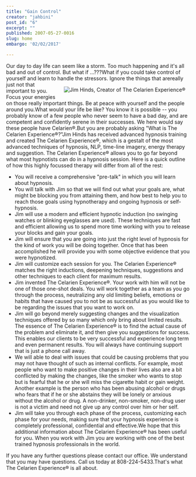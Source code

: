 ```yaml
---
title: "Gain Control"
creator: "jahbini"
post_id: "6"
excerpt: ""
published: 2007-05-27-0016
slug: home
embargo: '02/02/2017'

---
```

Our day to day life can seem like a storm.  Too much happening and it's all bad and out of control.  But what if ...???What if you could take control of yourself and learn to handle the stressors. Ignore the things that are<img src="{{assets}}images/picture-of-jim.thumbnail.jpg" style="margin:1em; float: right; vertical-align: top" alt="Jim Hinds, Creator of The Celarien Experience®" />really just not that important to you.  Focus your energies on those really important things.  Be at peace with yourself and the people around you.What would your life be like?  You know it is possible -- you probably know of a few people who never seem to have a bad day, and are competent and confidently serene in their successes.  We here would say these people have Celarien®.But you are probably asking "<span class="pullquote">What is The Celarien Experience®?</span>"Jim Hinds has received advanced hypnosis training and created The Celarien Experience®, which is a gestalt of the most advanced techniques of hypnosis, NLP, time-line imagery, energy therapy and suggestion. The Celarien Experience® allows you to go far beyond what most hypnotists can do in a hypnosis session. Here is a quick outline of how this highly focussed therapy will differ from all of the rest:<ul>	<li>You will receive a comprehensive "pre-talk" in which you will learn about hypnosis.</li>	<li>You will talk with Jim so that we will find out what your goals are, what might be blocking you from attaining them, and how best to help you to reach those goals using hypnotherapy and ongoing hypnosis or self-hypnosis.</li>	<li>Jim will use a modern and efficient hypnotic induction (no swinging watches or blinking eyeglasses are used). These techniques are fast and efficient allowing us to spend more time working with you to release your blocks and gain your goals.</li>	<li>Jim will ensure that you are going into just the right level of hypnosis for the kind of work you will be doing together. Once that has been accomplished he will provide you with some objective evidence that you were hypnotized.</li>	<li>Jim will customize each session for you. The Celarien Experience® matches the right inductions, deepening techniques, suggestions and other techniques to each client for maximum results.</li>	<li>Jim invented The Celarien Experience®. Your work with him will not be one of those one-shot deals. You will work together as a team as you go through the process, neutralizing any old limiting beliefs, emotions or habits that have caused you to not be as successful as you would like to be regarding the issues that you want to work on.</li>	<li>Jim will go beyond merely suggesting changes and the visualization techniques offered by so many which only bring about limited results. The essence of The Celarien Experience® is to find the actual cause of the problem and eliminate it, and then give you suggestions for success. This enables our clients to be very successful and experience long term and even permanent results.  You will always have continuing support that is just a phone call away.</li>	<li>We will able to deal with issues that could be causing problems that you may not have thought of such as internal conflicts. For example, most people who want to make positive changes in their lives also are a bit conflicted by making the changes, like the smoker who wants to stop but is fearful that he or she will miss the cigarette habit or gain weight. Another example is the person who has been abusing alcohol or drugs who fears that if he or she abstains they will be lonely or anxious without the alcohol or drug.  A non-drinker, non-smoker, non-drug user is not a victim and need not give up any control over him or her self.</li>	<li>Jim will take you through each phase of the process, customizing each phase for your needs, making sure that your hypnosis experience is completely professional, confidential and effective.We hope that this additional information about The Celarien Experience® has been useful for you. When you work with Jim you are working with one of the best trained hypnosis professionals in the world.</li></ul>If you have any further questions please contact our office. We understand that you may have questions. Call us today at 808-224-5433.That's what The Celarien Experience® is all about.